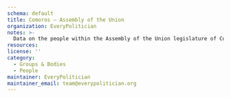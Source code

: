 ```yaml
---
schema: default
title: Comoros — Assembly of the Union
organization: EveryPolitician
notes: >-
  Data on the people within the Assembly of the Union legislature of Comoros.
resources:
license: ''
category:
  - Groups & Bodies
  - People
maintainer: EveryPolitician
maintainer_email: team@everypolitician.org
---
```

